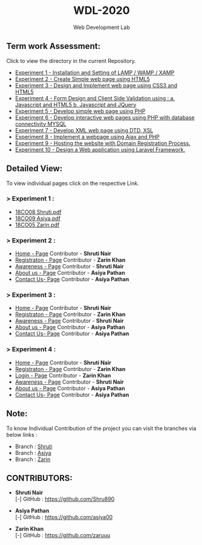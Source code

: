 <h1 align="center">WDL-2020</h1>
<p align="center">Web Development Lab</p>

## Term work Assessment:

Click to view the directory in the current Repository.
- <a href="https://github.com/AngelTrio/WDL_Mini/tree/master/Experiment1">Experiment 1 - Installation and Setting of LAMP / WAMP / XAMP</a>
- <a href="https://github.com/AngelTrio/WDL_Mini/tree/master/Experiment2">Experiment 2 - Create Simple web page using HTML5</a>
- <a href="https://github.com/AngelTrio/WDL_Mini/tree/master/Experiment3">Experiment 3 - Design and Implement web page using CSS3 and HTML5</a>
- <a href="https://github.com/AngelTrio/WDL_Mini/tree/master/Experiment4">Experiment 4 - Form Design and Client Side Validation using : a. Javascript and HTML5 b. Javascript and JQuery </a>
- <a href="https://github.com/AngelTrio/WDL_Mini/tree/master/Experiment5">Experiment 5 - Develop simple web page using PHP</a>
- <a href="https://github.com/AngelTrio/WDL_Mini/tree/master/Experiment6">Experiment 6 - Develop interactive web pages using PHP with database connectivity MYSQL</a>
- <a href="https://github.com/AngelTrio/WDL_Mini/tree/master/Experiment7">Experiment 7 - Develop XML web page using DTD, XSL</a>
- <a href="https://github.com/AngelTrio/WDL_Mini/tree/master/Experiment8">Experiment 8 - Implement a webpage using Ajax and PHP</a>
- <a href="https://github.com/AngelTrio/WDL_Mini/tree/master/Experiment9">Experiment 9 - Hosting the website with Domain Registration Process.</a>
- <a href="https://github.com/AngelTrio/WDL_Mini/tree/master/Experiment10">Experiment 10 - Design a Web application using Laravel Framework.</a>

## Detailed View:

To view individual pages click on the respective Link.

### > Experiment 1 :

- <a href="https://angeltrio.github.io/Experiment1/shruti.pdf">18CO08 Shruti.pdf</a>
- <a href="https://angeltrio.github.io/Experiment1/asiya.pdf">18CO09 Asiya.pdf</a>
- <a href="https://angeltrio.github.io/Experiment1/zarin.pdf">18CO05 Zarin.pdf</a>

### > Experiment 2 :

- <a href="https://angeltrio.github.io/Experiment2/home.html">Home - Page</a> Contributor - <b>Shruti Nair</b>
- <a href="https://angeltrio.github.io/Experiment2/register.html">Registraton - Page</a> Contributor - <b>Zarin Khan</b>
- <a href="https://angeltrio.github.io/Experiment2/awarness.html">Awareness - Page</a> Contributor - <b>Shruti Nair</b>
- <a href="https://angeltrio.github.io/Experiment2/about.html">About us - Page</a> Contributor - <b>Asiya Pathan</b>
- <a href="https://angeltrio.github.io/Experiment2/contact.html">Contact Us- Page</a> Contributor - <b>Asiya Pathan</b>

### > Experiment 3 :

- <a href="https://angeltrio.github.io//Experiment3/home.html">Home - Page</a> Contributor - <b>Shruti Nair</b>
- <a href="https://angeltrio.github.io//Experiment3/register.html">Registraton - Page</a> Contributor - <b>Zarin Khan</b>
- <a href="https://angeltrio.github.io//Experiment3/awareness.html">Awareness - Page</a> Contributor - <b>Shruti Nair</b>
- <a href="https://angeltrio.github.io//Experiment3/about.html">About us - Page</a> Contributor - <b>Asiya Pathan</b>
- <a href="https://angeltrio.github.io//Experiment3/contact.html">Contact Us- Page</a> Contributor - <b>Asiya Pathan</b>

### > Experiment 4 :

- <a href="https://angeltrio.github.io//Experiment4/home.html">Home - Page</a> Contributor - <b>Shruti Nair</b>
- <a href="https://angeltrio.github.io//Experiment4/register.html">Registraton - Page</a> Contributor - <b>Zarin Khan</b>
- <a href="https://angeltrio.github.io//Experiment4/home.html">Login - Page</a> Contributor - <b>Zarin Khan</b>
- <a href="https://angeltrio.github.io//Experiment4/awareness.html">Awareness - Page</a> Contributor - <b>Shruti Nair</b>
- <a href="https://angeltrio.github.io//Experiment4/about.html">About us - Page</a> Contributor - <b>Asiya Pathan</b>
- <a href="https://angeltrio.github.io//Experiment4/contact.html">Contact Us- Page</a> Contributor - <b>Asiya Pathan</b>

## Note:

To know Individual Contribution of the project you can visit the branches via below links :
- Branch : <a href="https://github.com/AngelTrio/WDL_Mini/tree/Shruti">Shruti</a>
- Branch : <a href="https://github.com/AngelTrio/WDL_Mini/tree/Asiya">Asiya</a>
- Branch : <a href="https://github.com/AngelTrio/WDL_Mini/tree/Zarin">Zarin</a>

## CONTRIBUTORS:

- **Shruti Nair**<br>
[-] GitHub : <a href="https://github.com/Shru890">https://github.com/Shru890</a>

- **Asiya Pathan**<br>
[-] GitHub : <a href="https://github.com/">https://github.com/asiya00</a>

- **Zarin Khan**<br>
[-] GitHub : <a href="https://github.com/aman1319kazi">https://github.com/zaruuu</a>

